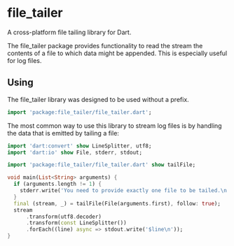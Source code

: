# file_tailer

A cross-platform file tailing library for Dart.

The file_tailer package provides functionality to read the stream the contents of a file to which data might be appended. This is especially useful for log files.

## Using

The file_tailer library was designed to be used without a prefix.

```dart
import 'package:file_tailer/file_tailer.dart';
```

The most common way to use this library to stream log files is by handling the data that is emitted
by tailing a file:

```dart
import 'dart:convert' show LineSplitter, utf8;
import 'dart:io' show File, stderr, stdout;

import 'package:file_tailer/file_tailer.dart' show tailFile;

void main(List<String> arguments) {
  if (arguments.length != 1) {
    stderr.write('You need to provide exactly one file to be tailed.\n');
  }
  final (stream, _) = tailFile(File(arguments.first), follow: true);
  stream
      .transform(utf8.decoder)
      .transform(const LineSplitter())
      .forEach((line) async => stdout.write('$line\n'));
}
```
